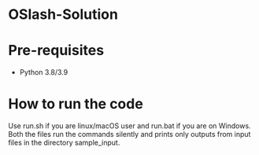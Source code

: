 # OSlash-Solution


# Pre-requisites

- Python 3.8/3.9

# How to run the code

Use run.sh if you are linux/macOS user and run.bat if you are on Windows. Both the files run the commands silently and prints only outputs from input files in the directory sample_input.
